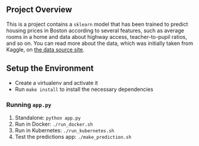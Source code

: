 [![<CircleCI>](https://circleci.com/gh/omar-adel153/microservices-devops.svg?style=svg)](https://circleci.com/gh/omar-adel153/microservices-devops)

## Project Overview
This is a project contains a `sklearn` model that has been trained to predict housing prices in Boston according to several features, such as average rooms in a home and data about highway access, teacher-to-pupil ratios, and so on. You can read more about the data, which was initially taken from Kaggle, on [the data source site](https://www.kaggle.com/c/boston-housing).


## Setup the Environment

* Create a virtualenv and activate it
* Run `make install` to install the necessary dependencies

### Running `app.py`

1. Standalone:  `python app.py`
2. Run in Docker:  `./run_docker.sh`
3. Run in Kubernetes:  `./run_kubernetes.sh`
4. Test the predictions app: `./make_prediction.sh`
